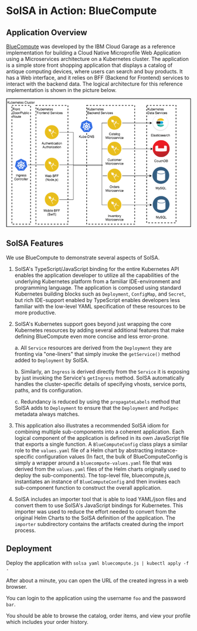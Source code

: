 <!--
#
# Copyright 2019 IBM Corporation
#
# Licensed under the Apache License, Version 2.0 (the "License");
# you may not use this file except in compliance with the License.
# You may obtain a copy of the License at
#
#     http://www.apache.org/licenses/LICENSE-2.0
#
# Unless required by applicable law or agreed to in writing, software
# distributed under the License is distributed on an "AS IS" BASIS,
# WITHOUT WARRANTIES OR CONDITIONS OF ANY KIND, either express or implied.
# See the License for the specific language governing permissions and
# limitations under the License.
-->

# SolSA in Action: BlueCompute

## Application Overview

[BlueCompute](https://github.com/ibm-cloud-architecture/refarch-cloudnative-kubernetes)
was developed by the IBM Cloud Garage as a reference implementation
for building a Cloud Native Microprofile Web Application using a
Microservices architecture on a Kubernetes cluster. The application is
a simple store front shopping application that displays a catalog of
antique computing devices, where users can search and buy products.
It has a Web interface, and it relies on BFF (Backend for Frontend)
services to interact with the backend data. The logical architecture
for this reference implementation is shown in the picture below.

<p align="center">
    <img src="images/bluecompute_ce.png">
</p>

## SolSA Features

We use BlueCompute to demonstrate several aspects of SolSA.

1. SolSA's TypeScript/JavaScript binding for the entire Kubernetes API
enables the application developer to utilize all the capabilities of
the underlying Kubernetes platform from a familiar IDE-environment and
programming language. The application is composed using standard
Kubernetes building blocks such as `Deployment`, `ConfigMap`, and
`Secret`, but rich IDE-support enabled by TypeScript enables
developers less familiar with the low-level YAML specification of
these resources to be more productive.

2. SolSA's Kubernetes support goes beyond just wrapping the core
Kubernetes resources by adding several additional features that make
defining BlueCompute even more concise and less error-prone.

   a. All `Service` resources are derived from the `Deployment` they
      are fronting via "one-liners" that simply invoke the
      `getService()` method added to `Deployment` by SolSA.

   b. Similarly, an `Ingress` is derived directly from the `Service`
      it is exposing by just invoking the Service's `getIngress`
      method. SolSA automatically handles the cluster-specific details
      of specifying vhosts, service ports, paths, and tls
      configuration.

   c. Redundancy is reduced by using the `propagateLabels` method that
      SolSA adds to `Deployment` to ensure that the `Deployment` and
      `PodSpec` metadata always matches.

3. This application also illustrates a recommended SolSA idiom for
   combining multiple sub-components into a coherent application.
   Each logical component of the application is defined in its own
   JavaScript file that exports a single function. A
   `BlueComputeConfig` class plays a similar role to the `values.yaml`
   file of a Helm chart by abstracting instance-specific configuration
   values (In fact, the bulk of BlueComputeConfig is simply a wrapper
   around a `bluecompute-values.yaml` file that was derived from the
   `values.yaml` files of the Helm charts originally used to deploy
   the sub-components). The top-level file, bluecompute.js,
   instantiates an instance of `BlueComputeConfig` and then invokes
   each sub-component function to construct the overall application.

4. SolSA includes an importer tool that is able to load YAML/json
   files and convert them to use SolSA's JavaScript bindings for
   Kubernetes.  This importer was used to reduce the effort needed to
   convert from the original Helm Charts to the SolSA definition of
   the application.  The `importer` subdirectory contains the
   artifacts created during the import process.

## Deployment

Deploy the application with `solsa yaml bluecompute.js | kubectl apply -f -`

After about a minute, you can open the URL of the created ingress
in a web browser.

You can login to the application using the username `foo` and the password `bar`.

You should be able to browse the catalog, order items, and view your
profile which includes your order history.
